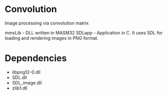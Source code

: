 Convolution
===========

Image processing via convolution matrix

mmxLib - DLL written in MASM32
SDLapp - Application in C. It uses SDL for loading and rendering images in PNG format.


Dependencies
============
* libpng12-0.dll
* SDL.dll
* SDL_image.dll
* zlib1.dll
